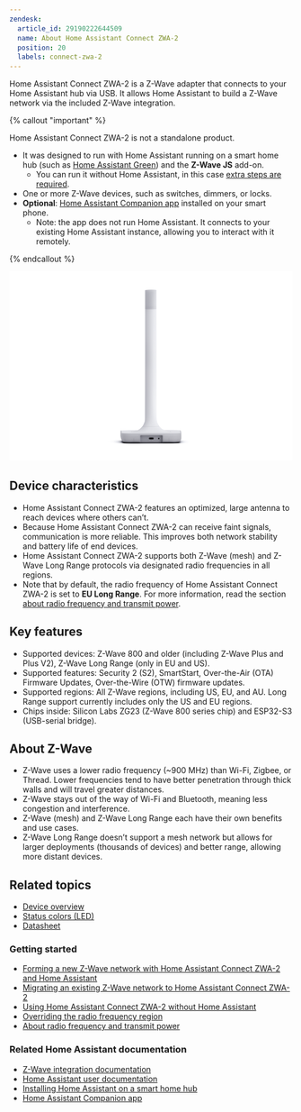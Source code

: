 ```yaml
---
zendesk:
  article_id: 29190222644509
  name: About Home Assistant Connect ZWA-2
  position: 20
  labels: connect-zwa-2
---
```


Home Assistant Connect ZWA-2 is a Z-Wave adapter that connects to your Home Assistant hub via USB. It allows Home Assistant to build a Z-Wave network via the included Z-Wave integration.

{% callout "important" %}

Home Assistant Connect ZWA-2 is not a standalone product.

- It was designed to run with Home Assistant running on a smart home hub (such as [Home Assistant Green](https://www.home-assistant.io/green/)) and the **Z-Wave JS** add-on.
  - You can run it without Home Assistant, in this case [extra steps are required](/hc/en-us/articles/29059418289821).
- One or more Z-Wave devices, such as switches, dimmers, or locks.
- **Optional**: [Home Assistant Companion app](https://companion.home-assistant.io/) installed on your smart phone.
  - Note: the app does not run Home Assistant. It connects to your existing Home Assistant instance, allowing you to interact with it remotely.

{% endcallout %}

![Rear view of Home Assistant Connect showing USB-C connector](/static/img/connect-zwa-2/zwa-2-rear-view.png)

## Device characteristics

- Home Assistant Connect ZWA-2 features an optimized, large antenna to reach devices where others can’t.
- Because Home Assistant Connect ZWA-2 can receive faint signals, communication is more reliable. This improves both network stability and battery life of end devices.
- Home Assistant Connect ZWA-2 supports both Z-Wave (mesh) and Z-Wave Long Range protocols via designated radio frequencies in all regions.
- Note that by default, the radio frequency of Home Assistant Connect ZWA-2 is set to
  **EU Long Range**. For more information, read the section [about radio frequency and transmit power](/hc/en-us/articles/29081378073501).

## Key features

- Supported devices: Z-Wave 800 and older (including Z-Wave Plus and Plus V2), Z-Wave Long Range (only in EU and US).
- Supported features: Security 2 (S2), SmartStart, Over-the-Air (OTA) Firmware Updates, Over-the-Wire (OTW) firmware updates.
- Supported regions: All Z-Wave regions, including US, EU, and AU. Long Range support currently includes only the US and EU regions.
- Chips inside: Silicon Labs ZG23 (Z-Wave 800 series chip) and ESP32-S3 (USB-serial bridge).

## About Z-Wave

- Z-Wave uses a lower radio frequency (~900&nbsp;MHz) than Wi-Fi, Zigbee, or Thread. Lower frequencies tend to have better penetration through thick walls and will travel greater distances.
- Z-Wave stays out of the way of Wi-Fi and Bluetooth, meaning less congestion and interference.
- Z-Wave (mesh) and Z-Wave Long Range each have their own benefits and use cases.
- Z-Wave Long Range doesn’t support a mesh network but allows for larger deployments (thousands of devices) and better range, allowing more distant devices.

## Related topics

- [Device overview](/hc/en-us/articles/28670192316189)
- [Status colors (LED)](/hc/en-us/articles/28670086157853)
- [Datasheet](/hc/en-us/articles/28689873798173)

### Getting started

- [Forming a new Z-Wave network with Home Assistant Connect ZWA-2 and Home Assistant](/hc/en-us/articles/28685765309853)
- [Migrating an existing Z-Wave network to Home Assistant Connect ZWA-2](/hc/en-us/articles/29529265751965)
- [Using Home Assistant Connect ZWA-2 without Home Assistant](/hc/en-us/articles/29447110878493)
- [Overriding the radio frequency region](/hc/en-us/articles/29059418289821)
- [About radio frequency and transmit power](/hc/en-us/articles/29081378073501)

### Related Home Assistant documentation

- [Z-Wave integration documentation](https://www.home-assistant.io/integrations/zwave_js/)
- [Home Assistant user documentation](https://www.home-assistant.io/)
- [Installing Home Assistant on a smart home hub](https://www.home-assistant.io/installation/)
- [Home Assistant Companion app](https://companion.home-assistant.io/)
